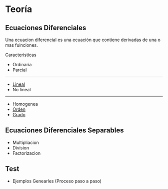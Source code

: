 # Teoría

## Ecuaciones Diferenciales

Una ecuacion diferencial es una ecuación que contiene derivadas de una o mas fuinciones.

Caracteristicas

* Ordinaria
* Parcial

---

* [Lineal](Linealidad.md)
* No lineal

---

* Homogenea
* [Orden](Grado-y-Orden.md)
* [Grado](Grado-y-Orden.md)

## Ecuaciones Diferenciales Separables

- Multipliacion
- Division
- Factorizacion

## Test

- Ejemplos Genearles (Proceso paso a paso)

